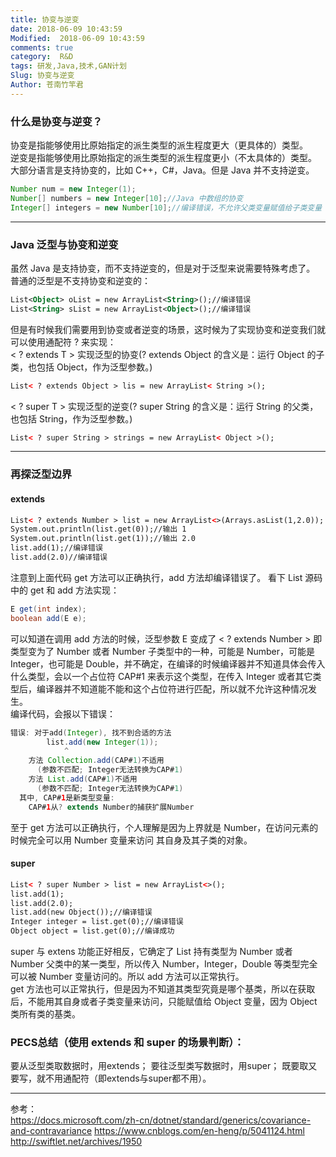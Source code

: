 ```yaml
---
title: 协变与逆变
date: 2018-06-09 10:43:59
Modified:  2018-06-09 10:43:59
comments: true
category:  R&D
tags: 研发,Java,技术,GAN计划
Slug: 协变与逆变
Author: 苍南竹竿君
---
```


### 什么是协变与逆变？  
协变是指能够使用比原始指定的派生类型的派生程度更大（更具体的）类型。  
逆变是指能够使用比原始指定的派生类型的派生程度更小（不太具体的）类型。  
大部分语言是支持协变的，比如 C++，C#，Java。但是 Java 并不支持逆变。<!--more-->  
```java
Number num = new Integer(1);
Number[] numbers = new Integer[10];//Java 中数组的协变
Integer[] integers = new Number[10];//编译错误，不允许父类变量赋值给子类变量
```

---
### Java 泛型与协变和逆变  
虽然 Java 是支持协变，而不支持逆变的，但是对于泛型来说需要特殊考虑了。  
普通的泛型是不支持协变和逆变的：  
```xml
List<Object> oList = new ArrayList<String>();//编译错误
List<String> sList = new ArrayList<Object>();//编译错误
```

但是有时候我们需要用到协变或者逆变的场景，这时候为了实现协变和逆变我们就可以使用通配符 ? 来实现：  
&lt; ? extends T &gt; 实现泛型的协变(? extends Object 的含义是：运行 Object 的子类，也包括 Object，作为泛型参数。) 

```xml
List< ? extends Object > lis = new ArrayList< String >();
```

&lt; ? super T &gt; 实现泛型的逆变(? super String 的含义是：运行 String 的父类，也包括 String，作为泛型参数。)  
```xml
List< ? super String > strings = new ArrayList< Object >();
```

---

### 再探泛型边界
#### extends
```xml
List< ? extends Number > list = new ArrayList<>(Arrays.asList(1,2.0));
System.out.println(list.get(0));//输出 1
System.out.println(list.get(1));//输出 2.0
list.add(1);//编译错误
list.add(2.0)//编译错误
```
注意到上面代码 get 方法可以正确执行，add 方法却编译错误了。
看下 List 源码中的 get 和 add 方法实现：  
```java
E get(int index);
boolean add(E e);
```
可以知道在调用 add 方法的时候，泛型参数 E 变成了 &lt; ? extends Number &gt; 即类型变为了 Number 或者 Number 子类型中的一种，可能是 Number，可能是 Integer，也可能是 Double，并不确定，在编译的时候编译器并不知道具体会传入什么类型，会以一个占位符 CAP#1 来表示这个类型，在传入 Integer 或者其它类型后，编译器并不知道能不能和这个占位符进行匹配，所以就不允许这种情况发生。  
编译代码，会报以下错误：  
```java
错误: 对于add(Integer), 找不到合适的方法
        list.add(new Integer(1));
            ^
    方法 Collection.add(CAP#1)不适用
      (参数不匹配; Integer无法转换为CAP#1)
    方法 List.add(CAP#1)不适用
      (参数不匹配; Integer无法转换为CAP#1)
  其中, CAP#1是新类型变量:
    CAP#1从? extends Number的捕获扩展Number
```
至于 get 方法可以正确执行，个人理解是因为上界就是 Number，在访问元素的时候完全可以用 Number 变量来访问 其自身及其子类的对象。  

#### super
```xml
List< ? super Number > list = new ArrayList<>();
list.add(1);
list.add(2.0);
list.add(new Object());//编译错误
Integer integer = list.get(0);//编译错误
Object object = list.get(0);//编译成功
```
super 与 extens 功能正好相反，它确定了 List 持有类型为 Number 或者 Number 父类中的某一类型，所以传入 Number，Integer，Double 等类型完全可以被 Number 变量访问的。所以 add 方法可以正常执行。  
get 方法也可以正常执行，但是因为不知道其类型究竟是哪个基类，所以在获取后，不能用其自身或者子类变量来访问，只能赋值给 Object 变量，因为 Object 类所有类的基类。  

### PECS总结（使用 extends 和 super 的场景判断）：
要从泛型类取数据时，用extends；
要往泛型类写数据时，用super；
既要取又要写，就不用通配符（即extends与super都不用）。

---

参考：  
https://docs.microsoft.com/zh-cn/dotnet/standard/generics/covariance-and-contravariance
https://www.cnblogs.com/en-heng/p/5041124.html
http://swiftlet.net/archives/1950